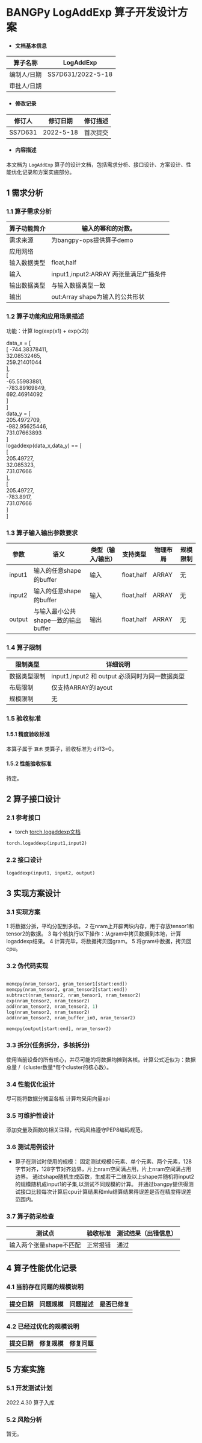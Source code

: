 # BANGPy LogAddExp 算子开发设计方案

- #### 文档基本信息

| 算子名称   | LogAddExp         |
|--------|-------------------|
| 编制人/日期 | SS7D631/2022-5-18 |
| 审批人/日期 |                   |

- #### 修改记录

| 修订人     | 修订日期      | 修订描述 |
|---------|-----------|------|
| SS7D631 | 2022-5-18 | 首次提交 |  

- #### 内容描述

本文档为 `LogAddExp` 算子的设计文档，包括需求分析、接口设计、方案设计、性能优化记录和方案实施部分。

## 1 需求分析

### 1.1 算子需求分析

| 算子功能简介 | 输入的幂和的对数。                                         |
|--------|---------------------------------------------------|
| 需求来源   | 为bangpy-ops提供算子demo                               |  
| 应用网络   |                                                   |
| 输入数据类型 | float,half                                            |
| 输入     | input1,input2:ARRAY     两张量满足广播条件 |
| 输出数据类型 | 与输入数据类型一致                                             |
| 输出     | out:Array    shape为输入的公共形状                        |


### 1.2 算子功能和应用场景描述

功能：计算 log(exp(x1) + exp(x2))

data_x = [  
  [
    -744.38378411,  
    32.08532465,   
    259.21401044  
  ],  
  [   
    -65.55983881,  
    -783.89169849,  
    692.46914092  
  ]  
]  
data_y = [  
  205.4972709,  
  -982.95625446,  
  731.07663893  
]  
logaddexp(data_x,data_y) == [  
  [  
    205.49727,  
    32.085323,  
    731.07666  
  ],  
  [  
    205.49727,  
    -783.8917,  
    731.07666  
  ]  
]



### 1.3 算子输入输出参数要求

| 参数     | 语义                      | 类型（输入/输出） | 支持类型  | 物理布局  | 规模限制 |
|--------|-------------------------|-----------|-------|-------|------|
| input1 | 输入的任意shape的buffer       | 输入        | float,half | ARRAY | 无    |
| input2 | 输入的任意shape的buffer       | 输入        | float,half | ARRAY | 无    |
| output | 与输入最小公共shape一致的输出buffer | 输出        | float,half | ARRAY | 无    |

### 1.4 算子限制

| 限制类型   | 详细说明                        |
|--------|-----------------------------|
| 数据类型限制 | input1,input2 和 output 必须同时为同一数据类型 |
| 布局限制   | 仅支持ARRAY的layout             |
| 规模限制   | 无                           |

### 1.5 验收标准

#### 1.5.1 精度验收标准

本算子属于 `算术` 类算子，验收标准为 diff3=0。   

#### 1.5.2 性能验收标准

待定。

## 2 算子接口设计

### 2.1 参考接口

- torch
[torch.logaddexp文档](https://pytorch.org/docs/stable/generated/torch.logaddexp.html?highlight=logaddexp#torch.logaddexp)
```python
torch.logaddexp(input1,input2)
```

### 2.2 接口设计

```python
logaddexp(input1, input2, output)
```

## 3 实现方案设计

### 3.1 实现方案
1 将数据分拆，平均分配到多核。
2 在nram上开辟两块内存，用于存放tensor1和tensor2的数据。
3 每个核执行以下操作：从gram中拷贝数据到本地，计算logaddexp结果。
4 计算完毕，将数据拷贝回gram。
5 将gram中数据，拷贝回cpu。

### 3.2 伪代码实现

```python

memcpy(nram_tensor1, gram_tensor1[start:end])
memcpy(nram_tensor2, gram_tensor2[start:end])
subtract(nram_tensor2, nram_tensor1, nram_tensor2)
exp(nram_tensor2, nram_tensor2)
add(nram_tensor2, nram_tensor2, 1)
log(nram_tensor2, nram_tensor2)
add(nram_tensor2, nram_buffer_in0, nram_tensor2)

memcpy(output[start:end], nram_tensor2)

```
### 3.3 拆分(任务拆分，多核拆分)

使用当前设备的所有核心，并尽可能的将数据均摊到各核。计算公式近似为：数据总量 /（cluster数量*每个cluster的核心数）。

### 3.4 性能优化设计

尽可能将数据分摊至各核
计算均采用向量api

### 3.5 可维护性设计

添加变量及函数的相关注释，代码风格遵守PEP8编码规范。


### 3.6 测试用例设计

- 算子在测试时使用的规模：
  固定测试规模0元素、单个元素、两个元素，128字节对齐，128字节对齐边界，片上nram空间满占用，片上nram空间满占用边界。
  通过shape随机生成函数，生成若干二维及以上shape并随机将input2的规模随机成input1的子集,以测试不同规模的计算。
  并通过bangpy提供得测试接口比较每次计算后cpu计算结果和mlu结算结果得误差是否在精度得误差范围内。

### 3.7 算子防呆检查    
| 测试点            | 验收标准 | 测试结果（出错信息） |
|----------------|------|------------|
| 输入两个张量shape不匹配 | 正常报错 | 通过         |


## 4 算子性能优化记录

### 4.1 当前存在问题的规模说明

| 提交日期 | 问题规模 | 问题描述 | 是否已修复 |
|------|------|------|-------|
|      |      |      |       |

### 4.2 已经过优化的规模说明

| 提交日期 | 修复规模 | 修复问题 |
|------|------|------|
|      |      |      |

## 5 方案实施

### 5.1 开发测试计划

2022.4.30 算子入库   

### 5.2 风险分析

暂无。
